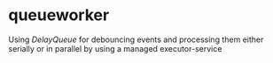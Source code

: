 # queueworker
Using *DelayQueue* for debouncing events and processing them either serially or in parallel by using a managed executor-service
